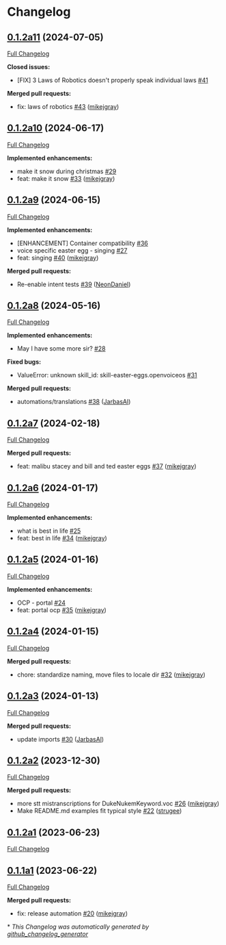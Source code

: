 # Changelog

## [0.1.2a11](https://github.com/OpenVoiceOS/ovos-skill-easter-eggs/tree/0.1.2a11) (2024-07-05)

[Full Changelog](https://github.com/OpenVoiceOS/ovos-skill-easter-eggs/compare/0.1.2a10...0.1.2a11)

**Closed issues:**

- \[FIX\] 3 Laws of Robotics doesn't properly speak individual laws [\#41](https://github.com/OpenVoiceOS/ovos-skill-easter-eggs/issues/41)

**Merged pull requests:**

- fix: laws of robotics [\#43](https://github.com/OpenVoiceOS/ovos-skill-easter-eggs/pull/43) ([mikejgray](https://github.com/mikejgray))

## [0.1.2a10](https://github.com/OpenVoiceOS/ovos-skill-easter-eggs/tree/0.1.2a10) (2024-06-17)

[Full Changelog](https://github.com/OpenVoiceOS/ovos-skill-easter-eggs/compare/0.1.2a9...0.1.2a10)

**Implemented enhancements:**

- make it snow during christmas [\#29](https://github.com/OpenVoiceOS/ovos-skill-easter-eggs/issues/29)
- feat: make it snow [\#33](https://github.com/OpenVoiceOS/ovos-skill-easter-eggs/pull/33) ([mikejgray](https://github.com/mikejgray))

## [0.1.2a9](https://github.com/OpenVoiceOS/ovos-skill-easter-eggs/tree/0.1.2a9) (2024-06-15)

[Full Changelog](https://github.com/OpenVoiceOS/ovos-skill-easter-eggs/compare/0.1.2a8...0.1.2a9)

**Implemented enhancements:**

- \[ENHANCEMENT\] Container compatibility [\#36](https://github.com/OpenVoiceOS/ovos-skill-easter-eggs/issues/36)
- voice specific easter egg - singing [\#27](https://github.com/OpenVoiceOS/ovos-skill-easter-eggs/issues/27)
- feat: singing [\#40](https://github.com/OpenVoiceOS/ovos-skill-easter-eggs/pull/40) ([mikejgray](https://github.com/mikejgray))

**Merged pull requests:**

- Re-enable intent tests [\#39](https://github.com/OpenVoiceOS/ovos-skill-easter-eggs/pull/39) ([NeonDaniel](https://github.com/NeonDaniel))

## [0.1.2a8](https://github.com/OpenVoiceOS/ovos-skill-easter-eggs/tree/0.1.2a8) (2024-05-16)

[Full Changelog](https://github.com/OpenVoiceOS/ovos-skill-easter-eggs/compare/0.1.2a7...0.1.2a8)

**Implemented enhancements:**

- May I have some more sir? [\#28](https://github.com/OpenVoiceOS/ovos-skill-easter-eggs/issues/28)

**Fixed bugs:**

- ValueError: unknown skill\_id: skill-easter-eggs.openvoiceos [\#31](https://github.com/OpenVoiceOS/ovos-skill-easter-eggs/issues/31)

**Merged pull requests:**

- automations/translations [\#38](https://github.com/OpenVoiceOS/ovos-skill-easter-eggs/pull/38) ([JarbasAl](https://github.com/JarbasAl))

## [0.1.2a7](https://github.com/OpenVoiceOS/ovos-skill-easter-eggs/tree/0.1.2a7) (2024-02-18)

[Full Changelog](https://github.com/OpenVoiceOS/ovos-skill-easter-eggs/compare/0.1.2a6...0.1.2a7)

**Merged pull requests:**

- feat: malibu stacey and bill and ted easter eggs [\#37](https://github.com/OpenVoiceOS/ovos-skill-easter-eggs/pull/37) ([mikejgray](https://github.com/mikejgray))

## [0.1.2a6](https://github.com/OpenVoiceOS/ovos-skill-easter-eggs/tree/0.1.2a6) (2024-01-17)

[Full Changelog](https://github.com/OpenVoiceOS/ovos-skill-easter-eggs/compare/0.1.2a5...0.1.2a6)

**Implemented enhancements:**

- what is best in life [\#25](https://github.com/OpenVoiceOS/ovos-skill-easter-eggs/issues/25)
- feat: best in life [\#34](https://github.com/OpenVoiceOS/ovos-skill-easter-eggs/pull/34) ([mikejgray](https://github.com/mikejgray))

## [0.1.2a5](https://github.com/OpenVoiceOS/ovos-skill-easter-eggs/tree/0.1.2a5) (2024-01-16)

[Full Changelog](https://github.com/OpenVoiceOS/ovos-skill-easter-eggs/compare/0.1.2a4...0.1.2a5)

**Implemented enhancements:**

- OCP - portal [\#24](https://github.com/OpenVoiceOS/ovos-skill-easter-eggs/issues/24)
- feat: portal ocp [\#35](https://github.com/OpenVoiceOS/ovos-skill-easter-eggs/pull/35) ([mikejgray](https://github.com/mikejgray))

## [0.1.2a4](https://github.com/OpenVoiceOS/ovos-skill-easter-eggs/tree/0.1.2a4) (2024-01-15)

[Full Changelog](https://github.com/OpenVoiceOS/ovos-skill-easter-eggs/compare/0.1.2a3...0.1.2a4)

**Merged pull requests:**

- chore: standardize naming, move files to locale dir [\#32](https://github.com/OpenVoiceOS/ovos-skill-easter-eggs/pull/32) ([mikejgray](https://github.com/mikejgray))

## [0.1.2a3](https://github.com/OpenVoiceOS/ovos-skill-easter-eggs/tree/0.1.2a3) (2024-01-13)

[Full Changelog](https://github.com/OpenVoiceOS/ovos-skill-easter-eggs/compare/0.1.2a2...0.1.2a3)

**Merged pull requests:**

- update imports [\#30](https://github.com/OpenVoiceOS/ovos-skill-easter-eggs/pull/30) ([JarbasAl](https://github.com/JarbasAl))

## [0.1.2a2](https://github.com/OpenVoiceOS/ovos-skill-easter-eggs/tree/0.1.2a2) (2023-12-30)

[Full Changelog](https://github.com/OpenVoiceOS/ovos-skill-easter-eggs/compare/0.1.2a1...0.1.2a2)

**Merged pull requests:**

- more stt mistranscriptions for DukeNukemKeyword.voc [\#26](https://github.com/OpenVoiceOS/ovos-skill-easter-eggs/pull/26) ([mikejgray](https://github.com/mikejgray))
- Make README.md examples fit typical style [\#22](https://github.com/OpenVoiceOS/ovos-skill-easter-eggs/pull/22) ([strugee](https://github.com/strugee))

## [0.1.2a1](https://github.com/OpenVoiceOS/ovos-skill-easter-eggs/tree/0.1.2a1) (2023-06-23)

[Full Changelog](https://github.com/OpenVoiceOS/ovos-skill-easter-eggs/compare/0.1.1...0.1.2a1)

## [0.1.1a1](https://github.com/OpenVoiceOS/ovos-skill-easter-eggs/tree/0.1.1a1) (2023-06-22)

[Full Changelog](https://github.com/OpenVoiceOS/ovos-skill-easter-eggs/compare/v0.1.0...0.1.1a1)

**Merged pull requests:**

- fix: release automation [\#20](https://github.com/OpenVoiceOS/ovos-skill-easter-eggs/pull/20) ([mikejgray](https://github.com/mikejgray))

\* *This Changelog was automatically generated by [github_changelog_generator](https://github.com/github-changelog-generator/github-changelog-generator)*
